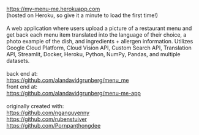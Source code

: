 https://my-menu-me.herokuapp.com 
<br>
(hosted on Heroku, so give it a minute to load the first time!) 
<br><br>
A web application where users upload a picture of a restaurant menu and get back each menu item translated into the language of their choice, a photo example of the dish, and ingredients + allergen information.
Utilizes Google Cloud Platform, Cloud Vision API, Custom Search API, Translation API, Streamlit, Docker, Heroku, Python, NumPy, Pandas, and multiple datasets.
<br><br>
back end at:
<br>
https://github.com/alandavidgrunberg/menu_me
<br>
front end at: 
<br>
https://github.com/alandavidgrunberg/menu-me-app 
<br><br>
originally created with:
<br>
https://github.com/nganguyenny
<br>
https://github.com/rubenstuiver
<br>
https://github.com/Pornpanthongdee
